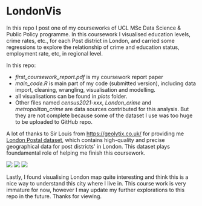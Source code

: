 # LondonVis

In this repo I post one of my courseworks of UCL MSc Data Science & Public Policy programme. In this coursework I visualised education levels, crime rates, etc., for each Post district in London, and carried some regressions to explore the relationship of crime and education status, employment rate, etc, in regional level. 

In this repo:

* *first_coursework_report.pdf* is my coursework report paper
* *main_code.R* is main part of my code (submitted version), including data import, cleaning, wrangling, visualisation and modelling.
* all visualisations can be found in *plots* folder.
* Other files named *census2021-xxx*, *London_crime* and *metropolitan_crime* are data sources contributed for this analysis. But they are not complete because some of the dataset I use was too huge to be uploaded to GitHub repo.

A lot of thanks to Sir Louis from https://geolytix.co.uk/ for providing me [London Postal dataset](https://geolytix.cn/blog/uk-postal/), which contains high-quality and precise geographical data for post districts' in London. This dataset plays foundamental role of helping me finish this coursework. 

<img src="https://siyuan-harry.oss-cn-beijing.aliyuncs.com/oss://siyuan-harry/%E6%88%AA%E5%B1%8F2024-11-18%2008.40.19.png"/>

<img src="https://siyuan-harry.oss-cn-beijing.aliyuncs.com/oss://siyuan-harry/%E6%88%AA%E5%B1%8F2024-11-18%2008.40.08.png"/>

<img src="https://siyuan-harry.oss-cn-beijing.aliyuncs.com/oss://siyuan-harry/%E6%88%AA%E5%B1%8F2024-11-18%2010.53.07.png"/>

Lastly, I found visualising London map quite interesting and think this is a nice way to understand this city where I live in. This course work is very immature for now, however I may update my further explorations to this repo in the future. Thanks for viewing.
